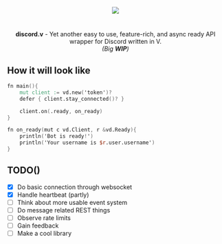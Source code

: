 <p align="center">
<img src="https://user-images.githubusercontent.com/26527529/98575853-c348d300-22ca-11eb-86f6-d22cc9b1e0cf.png"/>
</p>

<h1></h1>

<p align="center">
<b>discord.v</b> - Yet another easy to use, feature-rich, and async ready API wrapper for Discord written in V. <br><i>(Big <b>WIP</b>)</i>
</p>

## How it will look like

```v
fn main(){
	mut client := vd.new('token')?
	defer { client.stay_connected()? }

	client.on(.ready, on_ready)
}

fn on_ready(mut c vd.Client, r &vd.Ready){
	println('Bot is ready!')
	println('Your username is $r.user.username')
}
```

## TODO()

- [x] Do basic connection through websocket
- [x] Handle heartbeat (partly)
- [ ] Think about more usable event system
- [ ] Do message related REST things
- [ ] Observe rate limits
- [ ] Gain feedback
- [ ] Make a cool library